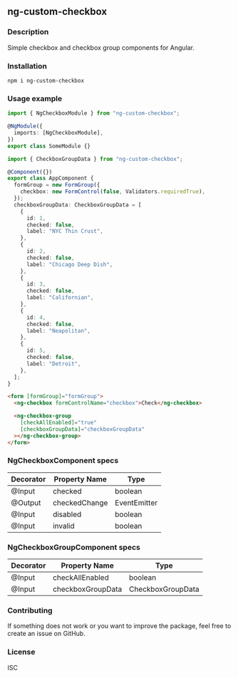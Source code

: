 ## ng-custom-checkbox

### Description

Simple checkbox and checkbox group components for Angular.

### Installation

```console
npm i ng-custom-checkbox
```

### Usage example

```typescript
import { NgCheckboxModule } from "ng-custom-checkbox";

@NgModule({
  imports: [NgCheckboxModule],
})
export class SomeModule {}
```

```typescript
import { CheckboxGroupData } from "ng-custom-checkbox";

@Component({})
export class AppComponent {
  formGroup = new FormGroup({
    checkbox: new FormControl(false, Validators.requiredTrue),
  });
  checkboxGroupData: CheckboxGroupData = [
    {
      id: 1,
      checked: false,
      label: "NYC Thin Crust",
    },
    {
      id: 2,
      checked: false,
      label: "Chicago Deep Dish",
    },
    {
      id: 3,
      checked: false,
      label: "Californian",
    },
    {
      id: 4,
      checked: false,
      label: "Neapolitan",
    },
    {
      id: 5,
      checked: false,
      label: "Detroit",
    },
  ];
}
```

```html
<form [formGroup]="formGroup">
  <ng-checkbox formControlName="checkbox">Check</ng-checkbox>

  <ng-checkbox-group
    [checkAllEnabled]="true"
    [checkboxGroupData]="checkboxGroupData"
  ></ng-checkbox-group>
</form>
```

### NgCheckboxComponent specs

<table>
  <thead>
    <tr>
      <th>Decorator</th>
      <th>Property Name</th>
      <th>Type</th>
    </tr>
  </thead>

  <tbody>
    <tr>
      <td>@Input</td>
      <td>checked</td>
      <td>boolean</td>
    </tr>
    <tr>
      <td>@Output</td>
      <td>checkedChange</td>
      <td>EventEmitter<boolean></td>
    </tr>
    <tr>
      <td>@Input</td>
      <td>disabled</td>
      <td>boolean</td>
    </tr>
    <tr>
      <td>@Input</td>
      <td>invalid</td>
      <td>boolean</td>
    </tr>
  </tbody>
</table>

### NgCheckboxGroupComponent specs

<table>
  <thead>
    <tr>
      <th>Decorator</th>
      <th>Property Name</th>
      <th>Type</th>
    </tr>
  </thead>

  <tbody>
    <tr>
      <td>@Input</td>
      <td>checkAllEnabled</td>
      <td>boolean</td>
    </tr>
    <tr>
      <td>@Input</td>
      <td>checkboxGroupData</td>
      <td>CheckboxGroupData</td>
    </tr>
  </tbody>
</table>

### Contributing

If something does not work or you want to improve the package, feel free
to create an issue on GitHub.

### License

ISC
